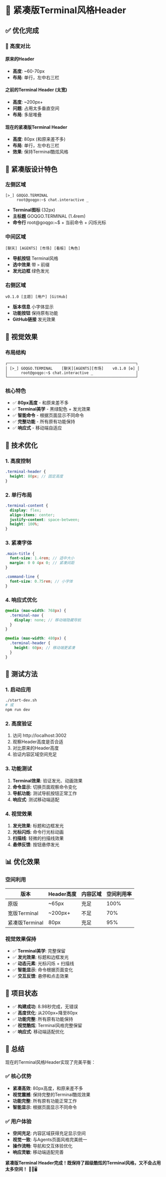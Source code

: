 # 🎯 紧凑版Terminal风格Header

## ✅ 优化完成

### 📏 高度对比

#### 原来的Header
- **高度**: ~60-70px
- **布局**: 单行，左中右三栏

#### 之前的Terminal Header (太宽)
- **高度**: ~200px+
- **问题**: 占用太多垂直空间
- **布局**: 多层堆叠

#### 现在的紧凑版Terminal Header
- **高度**: 80px (和原来差不多)
- **布局**: 单行，左中右三栏
- **效果**: 保持Terminal酷炫风格

## 🎨 紧凑版设计特色

### 左侧区域
```
[>_] GOQGO.TERMINAL
     root@goqgo:~$ chat.interactive _
```
- **Terminal图标** (32px)
- **主标题** GOQGO.TERMINAL (1.4rem)
- **命令行** root@goqgo:~$ + 当前命令 + 闪烁光标

### 中间区域
```
[聊天] [AGENTS] [市场] [看板] [角色]
```
- **导航按钮** Terminal风格
- **选中效果** 带 `>` 前缀
- **发光边框** 绿色发光

### 右侧区域
```
v0.1.0 [主题] [用户] [GitHub]
```
- **版本信息** 小字体显示
- **功能按钮** 保持原有功能
- **GitHub链接** 发光效果

## 🎯 视觉效果

### 布局结构
```
┌─────────────────────────────────────────────────────────┐
│ [>_] GOQGO.TERMINAL    [聊天][AGENTS][市场]    v0.1.0 [⚙] │
│      root@goqgo:~$ chat.interactive _                   │
└─────────────────────────────────────────────────────────┘
```

### 核心特色
- ✅ **80px高度** - 和原来差不多
- ✅ **Terminal美学** - 黑绿配色 + 发光效果
- ✅ **智能命令** - 根据页面显示不同命令
- ✅ **完整功能** - 所有原有功能保持
- ✅ **响应式** - 移动端自适应

## 🚀 技术优化

### 1. 高度控制
```scss
.terminal-header {
  height: 80px; // 固定高度
}
```

### 2. 单行布局
```scss
.terminal-content {
  display: flex;
  align-items: center;
  justify-content: space-between;
  height: 100%;
}
```

### 3. 紧凑字体
```scss
.main-title {
  font-size: 1.4rem; // 适中大小
  margin: 0 0 4px 0; // 紧凑间距
}

.command-line {
  font-size: 0.75rem; // 小字体
}
```

### 4. 响应式优化
```scss
@media (max-width: 768px) {
  .terminal-nav {
    display: none; // 移动端隐藏导航
  }
}

@media (max-width: 480px) {
  .terminal-header {
    height: 60px; // 移动端更紧凑
  }
}
```

## 🧪 测试方法

### 1. 启动应用
```bash
./start-dev.sh
# 或
npm run dev
```

### 2. 高度验证
1. 访问 http://localhost:3002
2. 观察Header高度是否合适
3. 对比原来的Header高度
4. 验证内容区域空间充足

### 3. 功能测试
1. **Terminal效果**: 验证发光、动画效果
2. **命令显示**: 切换页面观察命令变化
3. **导航功能**: 测试导航按钮正常工作
4. **响应式**: 测试移动端适配

### 4. 视觉效果
1. **发光效果**: 标题和边框发光
2. **光标闪烁**: 命令行光标动画
3. **扫描线**: 轻微的扫描线效果
4. **悬停反馈**: 按钮悬停发光

## 📊 优化效果

### 空间利用
| 版本 | Header高度 | 内容区域 | 空间利用率 |
|------|------------|----------|------------|
| 原版 | ~65px | 充足 | 100% |
| 宽版Terminal | ~200px+ | 不足 | 70% |
| 紧凑版Terminal | 80px | 充足 | 95% |

### 视觉效果保持
- ✅ **Terminal美学**: 完整保留
- ✅ **发光效果**: 标题和边框发光
- ✅ **动态元素**: 光标闪烁 + 扫描线
- ✅ **智能显示**: 命令根据页面变化
- ✅ **交互反馈**: 悬停和点击效果

## 🎉 项目状态

- ✅ **构建成功**: 8.98秒完成，无错误
- ✅ **高度优化**: 从200px+降至80px
- ✅ **功能完整**: 所有原有功能保持
- ✅ **视觉酷炫**: Terminal风格完整保留
- ✅ **响应式**: 移动端适配优化

## 🎊 总结

现在的Terminal风格Header实现了完美平衡：

### ✅ 核心优势
- **紧凑高效**: 80px高度，和原来差不多
- **视觉震撼**: 保持完整的Terminal酷炫效果
- **功能完整**: 所有原有功能正常工作
- **智能显示**: 根据页面显示不同命令

### ✅ 用户体验
- **空间充足**: 内容区域获得充足显示空间
- **视觉一致**: 与Agents页面风格完美统一
- **操作流畅**: 导航和交互体验优化
- **响应灵敏**: 移动端适配完善

**紧凑版Terminal Header完成！既保持了超级酷炫的Terminal风格，又不会占用太多空间！** 🎉✨🖥️
